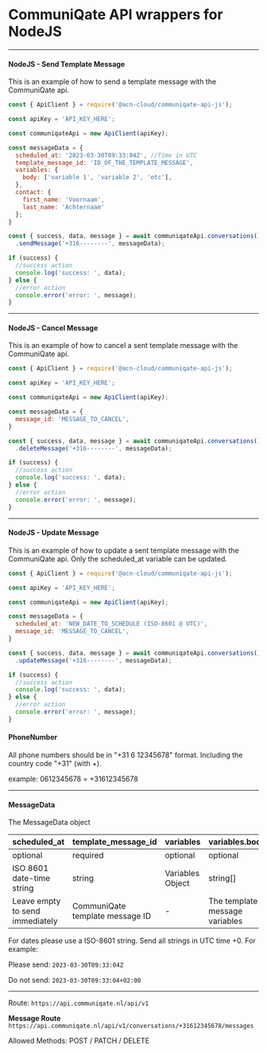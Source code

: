 # CommuniQate API wrappers for NodeJS


___
#### NodeJS - Send Template Message

This is an example of how to send a template message with the CommuniQate api.

```javascript
const { ApiClient } = require('@acn-cloud/communiqate-api-js');

const apiKey = 'API_KEY_HERE';

const communiqateApi = new ApiClient(apiKey);

const messageData = {
  scheduled_at: '2023-03-30T09:33:04Z', //Time in UTC
  template_message_id: 'ID_OF_THE_TEMPLATE_MESSAGE',
  variables: {
    body: ['variable 1', 'variable 2', 'etc'],
  },
  contact: {
    first_name: 'Voornaam',
    last_name: 'Achternaam'
  };
}

const { success, data, message } = await communiqateApi.conversations()
  .sendMessage('+316--------', messageData);

if (success) {
  //success action
  console.log('success: ', data);
} else {
  //error action
  console.error('error: ', message);
}
```
___

#### NodeJS - Cancel Message

This is an example of how to cancel a sent template message with the CommuniQate api.

```javascript
const { ApiClient } = require('@acn-cloud/communiqate-api-js');

const apiKey = 'API_KEY_HERE';

const communiqateApi = new ApiClient(apiKey);

const messageData = {
  message_id: 'MESSAGE_TO_CANCEL',
}

const { success, data, message } = await communiqateApi.conversations()
  .deleteMessage('+316--------', messageData);

if (success) {
  //success action
  console.log('success: ', data);
} else {
  //error action
  console.error('error: ', message);
}
```
___

#### NodeJS - Update Message

This is an example of how to update a sent template message with the CommuniQate api. Only the scheduled_at variable can be updated.

```javascript
const { ApiClient } = require('@acn-cloud/communiqate-api-js');

const apiKey = 'API_KEY_HERE';

const communiqateApi = new ApiClient(apiKey);

const messageData = {
  scheduled_at: 'NEW_DATE_TO_SCHEDULE (ISO-8601 @ UTC)',
  message_id: 'MESSAGE_TO_CANCEL',
}

const { success, data, message } = await communiqateApi.conversations()
  .updateMessage('+316--------', messageData);

if (success) {
  //success action
  console.log('success: ', data);
} else {
  //error action
  console.error('error: ', message);
}
```


#### PhoneNumber

All phone numbers should be in "+31 6 12345678" format. Including the country code "+31" (with +).

example: 0612345678 = +31612345678
___

#### MessageData
The MessageData object

| **scheduled_at**                | **template_message_id**         | **variables**    | **variables.body**             |
|---------------------------------|---------------------------------|------------------|--------------------------------|
| optional                        | required                        | optional         | optional                       |
| ISO 8601 date-time string       | string                          | Variables Object | string[]                       |
| Leave empty to send immediately | CommuniQate template message ID | -                | The template message variables |

For dates please use a ISO-8601 string. Send all strings in UTC time +0. For example:

Please send: ```2023-03-30T09:33:04Z```

Do not send: ```2023-03-30T09:33:04+02:00```

____

Route: ```https://api.communiqate.nl/api/v1 ```

**Message Route**
```https://api.communiqate.nl/api/v1/conversations/+31612345678/messages ```

Allowed Methods:
POST / PATCH / DELETE
